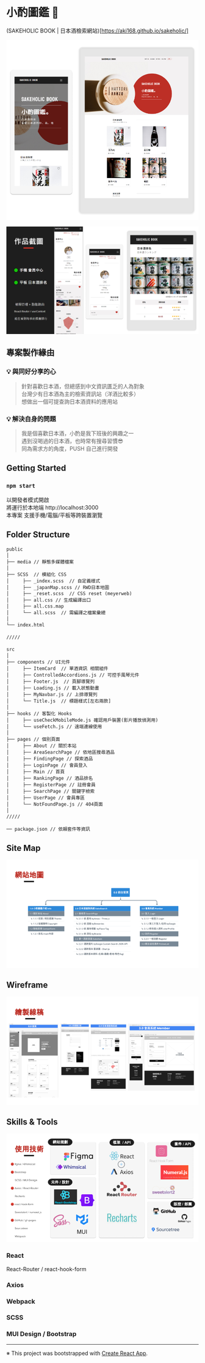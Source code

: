 # 小酌圖鑑 🍶
(SAKEHOLIC BOOK | 日本酒檢索網站)[https://aki168.github.io/sakeholic/]

![Image text](https://github.com/aki168/aki-cheng/raw/main/public/point4z.png)

![Image text](https://github.com/aki168/aki-cheng/raw/main/public/point2.png)


## 專案製作緣由

### 💡 與同好分享的心
>針對喜歡日本酒，但總感到中文資訊匱乏的人為對象  
台灣少有日本酒為主的檢索資訊站（洋酒比較多）  
想做出一個可提查詢日本酒資料的應用站  

### 💡 解決自身的問題
>我是個喜歡日本酒，小酌是我下班後的興趣之一  
遇到沒喝過的日本酒，也時常有搜尋習慣😎  
同為需求方的角度，PUSH 自己進行開發  



## Getting Started

### `npm start`
以開發者模式開啟  
將運行於本地端 http://localhost:3000  
本專案 支援手機/電腦/平板等跨裝置瀏覽  

## Folder Structure
```
public
│
├── media // 靜態多媒體檔案 
│
├── SCSS  // 模組化 CSS
│     ├── _index.scss  // 自定義樣式 
│     ├── _japanMap.scss // RWD日本地圖
│     ├── _reset.scss  // CSS reset (meyerweb)  
│     ├── all.css // 生成編譯出口
│     ├── all.css.map 
│     └── all.scss  // 需編譯之檔案彙總
│
└── index.html  

/////

src  
│   
├── components // UI元件  
│     ├── ItemCard  // 單酒資訊 相關組件  
│     ├── ControlledAccordions.js // 可控手風琴元件  
│     ├── Footer.js  // 頁腳導覽列  
│     ├── Loading.js // 載入狀態動畫  
│     ├── MyNavbar.js // 上排導覽列  
│     └── Title.js  // 標題樣式[左右兩款]  
│   
├── hooks // 客製化 Hooks  
│     ├── useCheckMobileMode.js 確認用戶裝置(影片播放偵測用)  
│     └── useFetch.js // 遠端連線使用  
│    
├── pages // 個別頁面  
│     ├── About // 關於本站  
│     ├── AreaSearchPage // 依地區搜尋酒品  
│     ├── FindingPage // 探索酒品  
│     ├── LoginPage // 會員登入  
│     ├── Main // 首頁  
│     ├── RankingPage // 酒品排名  
│     ├── RegisterPage // 註冊會員  
│     ├── SearchPage // 關鍵字檢索  
│     ├── UserPage // 會員專區  
│     └── NotFoundPage.js // 404頁面  
│ 
/////  

── package.json // 依賴套件等資訊 
``` 
  
## Site Map 
![](https://github.com/aki168/aki-cheng/raw/d42856fc57c1ff0b0acb89a2e9120e170f82a51f/s-sitemap.png)


## Wireframe 
![](https://github.com/aki168/aki-cheng/raw/d42856fc57c1ff0b0acb89a2e9120e170f82a51f/s-wf.png)


## Skills & Tools 
![](https://github.com/aki168/aki-cheng/raw/d42856fc57c1ff0b0acb89a2e9120e170f82a51f/s-skill.png)
### React
React-Router / react-hook-form  
### Axios
### Webpack
### SCSS 
### MUI Design /  Bootstrap


---

※ This project was bootstrapped with [Create React App](https://github.com/facebook/create-react-app).
